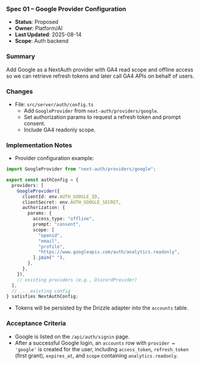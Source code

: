 ### Spec 01 – Google Provider Configuration

- **Status**: Proposed
- **Owner**: Platform/AI
- **Last Updated**: 2025-08-14
- **Scope**: Auth backend

### Summary
Add Google as a NextAuth provider with GA4 read scope and offline access so we can retrieve refresh tokens and later call GA4 APIs on behalf of users.

### Changes
- File: `src/server/auth/config.ts`
  - Add `GoogleProvider` from `next-auth/providers/google`.
  - Set authorization params to request a refresh token and prompt consent.
  - Include GA4 readonly scope.

### Implementation Notes
- Provider configuration example:
```ts
import GoogleProvider from "next-auth/providers/google";

export const authConfig = {
  providers: [
    GoogleProvider({
      clientId: env.AUTH_GOOGLE_ID,
      clientSecret: env.AUTH_GOOGLE_SECRET,
      authorization: {
        params: {
          access_type: "offline",
          prompt: "consent",
          scope: [
            "openid",
            "email",
            "profile",
            "https://www.googleapis.com/auth/analytics.readonly",
          ].join(" "),
        },
      },
    }),
    // existing providers (e.g., DiscordProvider)
  ],
  // ... existing config
} satisfies NextAuthConfig;
```
- Tokens will be persisted by the Drizzle adapter into the `accounts` table.

### Acceptance Criteria
- Google is listed on the `/api/auth/signin` page.
- After a successful Google login, an `accounts` row with `provider = 'google'` is created for the user, including `access_token`, `refresh_token` (first grant), `expires_at`, and `scope` containing `analytics.readonly`.

